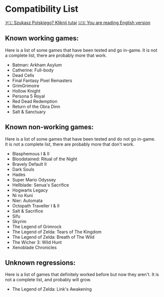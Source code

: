 # Compatibility List

[🇵🇱 Szukasz Polskiego? Kliknij tutaj](Compatibility_pl_PL.md) [🇺🇸 You are reading English version](Compatibility.md)

## Known working games: 
Here is a list of some games that have been tested and go in-game. It is not a complete list, there are probably more that work.

- Batman: Arkham Asylum
- Catherine: Full-body
- Dead Cells
- Final Fantasy Pixel Remasters
- GrimGrimoire
- Hollow Knight
- Persona 5 Royal
- Red Dead Redemption
- Return of the Obra Dinn
- Salt & Sanctuary
## Known non-working games:
Here is a list of some games that have been tested and do not go in-game. It is not a complete list, there are probably more that don't work.

- Blasphemous I & II
- Bloodstained: Ritual of the Night
- Bravely Default II
- Dark Souls
- Hades
- Super Mario Odyssey
- Hellblade: Senua's Sacrifice
- Hogwarts Legacy
- Ni no Kuni
- Nier: Automata
- Octopath Traveller I & II
- Salt & Sacrifice
- Sifu
- Skyrim
- The Legend of Grimrock
- The Legend of Zelda: Tears of The Kingdom
- The Legend of Zelda: Breath of The Wild
- The Wicher 3: Wild Hunt
- Xenoblade Chronicles

## Unknown regressions:
Here is a list of games that definitely worked before but now they aren't. It is not a complete list, and probably will grow.

- The Legend of Zelda: Link's Awakening
